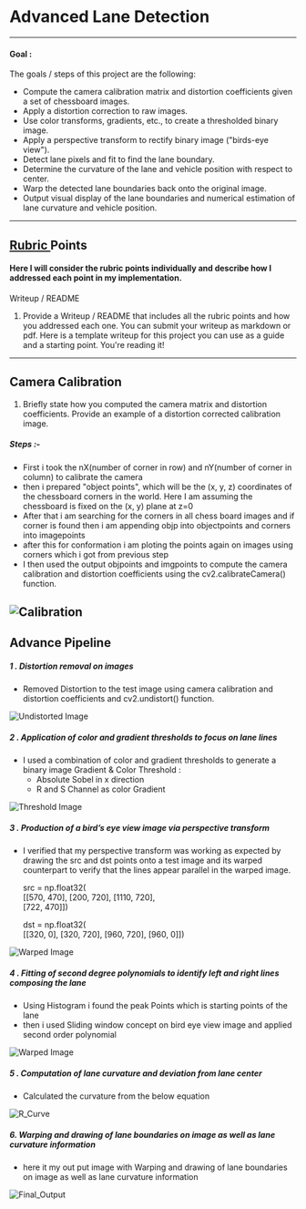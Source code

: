 # Advanced Lane Detection
---
#### Goal : 
The goals / steps of this project are the following:

* Compute the camera calibration matrix and distortion coefficients given a set of chessboard images.
* Apply a distortion correction to raw images.
* Use color transforms, gradients, etc., to create a thresholded binary image.
* Apply a perspective transform to rectify binary image ("birds-eye view").
* Detect lane pixels and fit to find the lane boundary.
* Determine the curvature of the lane and vehicle position with respect to center.
* Warp the detected lane boundaries back onto the original image.
* Output visual display of the lane boundaries and numerical estimation of lane curvature and vehicle position.
---
## [Rubric ](https://review.udacity.com/#!/rubrics/571/view) Points 

#### Here I will consider the rubric points individually and describe how I addressed each point in my implementation.  

Writeup / README
1. Provide a Writeup / README that includes all the rubric points and how you addressed each one. You can submit your writeup as markdown or pdf. Here is a template writeup for this project you can use as a guide and a starting point.
You're reading it!
---
## Camera Calibration
1. Briefly state how you computed the camera matrix and distortion coefficients. Provide an example of a distortion corrected calibration image.

##### Steps :-
- First i took the nX(number of corner in row) and nY(number of corner in column) to calibrate the camera
- then i  prepared "object points", which will be the (x, y, z) coordinates of the chessboard corners in the world. Here I am assuming the chessboard is fixed on the (x, y) plane at z=0
- After that i am searching for the corners in all chess board images and if corner is found then i am appending objp into objectpoints and corners into imagepoints
- after this for conformation i am ploting the points again on images using corners which i got from previous step
- I then used the output objpoints and imgpoints to compute the camera calibration and distortion coefficients using the cv2.calibrateCamera() function.

![Calibration](https://github.com/Chirag078/Udacity_SelfDrivingCar_Engineer/blob/master/Project2_Advanced_Lane_Detection/examples/undistort_calibration.png?raw=true)
---

## Advance Pipeline
##### 1 . Distortion removal on images
- Removed Distortion to the test image using camera calibration and distortion coefficients and  cv2.undistort() function.

![Undistorted Image](https://github.com/Chirag078/Udacity_SelfDrivingCar_Engineer/blob/master/Project2_Advanced_Lane_Detection/Undistorted_Op_Images/test3.jpg?raw=true)

##### 2 . Application of color and gradient thresholds to focus on lane lines 
- I used a combination of color and gradient thresholds to generate a binary image
    Gradient & Color Threshold :
    - Absolute Sobel in x direction 
    - R and S Channel as color Gradient

![Threshold Image](https://github.com/Chirag078/Udacity_SelfDrivingCar_Engineer/blob/master/Project2_Advanced_Lane_Detection/Threshold_Op_Images/test3.jpg?raw=true)

##### 3 . Production of a bird’s eye view image via perspective transform
 - I verified that my perspective transform was working as expected by drawing the src and dst points onto a test image and its warped counterpart to verify that the lines appear parallel in the warped image.

    src = np.float32(                                                    
        [[570, 470],
         [200, 720],
         [1110, 720],           
         [722, 470]])
    
    dst = np.float32(                                           
        [[320, 0],
        [320, 720],
        [960, 720],
        [960, 0]])

![Warped Image](https://github.com/Chirag078/Udacity_SelfDrivingCar_Engineer/blob/master/Project2_Advanced_Lane_Detection/Warped_Op_Images/test3.jpg?raw=true)
		
##### 4 . Fitting of second degree polynomials to identify left and right lines composing the lane
- Using Histogram i found the peak Points which is starting points of the lane
- then i used Sliding window concept on bird eye view image and applied second order polynomial

![Warped Image](https://github.com/Chirag078/Udacity_SelfDrivingCar_Engineer/blob/master/Project2_Advanced_Lane_Detection/Warped_Op_Images/test3.jpg?raw=true)

##### 5 . Computation of lane curvature and deviation from lane center
 - Calculated the curvature from the below equation
 
![R_Curve](https://github.com/Chirag078/Udacity_SelfDrivingCar_Engineer/blob/master/Project2_Advanced_Lane_Detection/examples/Redius.JPG?raw=true) 

##### 6. Warping and drawing of lane boundaries on image as well as lane curvature information
 - here it my out put image with Warping and drawing of lane boundaries on image as well as lane curvature information
 
![Final_Output](https://github.com/Chirag078/Udacity_SelfDrivingCar_Engineer/blob/master/Project2_Advanced_Lane_Detection/Final_Op_Images/test3.jpg?raw=true) 
